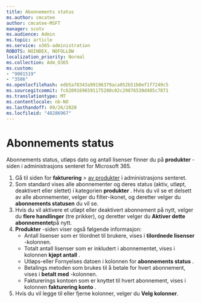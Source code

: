 ```yaml
---
title: Abonnements status
ms.author: cmcatee
author: cmcatee-MSFT
manager: scotv
ms.audience: Admin
ms.topic: article
ms.service: o365-administration
ROBOTS: NOINDEX, NOFOLLOW
localization_priority: Normal
ms.collection: Adm_O365
ms.custom:
- "9001519"
- "3586"
ms.openlocfilehash: edb5a78343a99196379aca052b51b0ef1f7249c5
ms.sourcegitcommit: fc62091696591175280c02c29876530d485c7871
ms.translationtype: MT
ms.contentlocale: nb-NO
ms.lasthandoff: 09/26/2020
ms.locfileid: "48286967"
---
```

# <a name="subscription-status"></a>Abonnements status

Abonnements status, utløps dato og antall lisenser finner du på **produkter** -siden i administrasjons senteret for Microsoft 365.

1. Gå til siden for **fakturering**  >  [av produkter](https://go.microsoft.com/fwlink/p/?linkid=842054) i administrasjons senteret.
2. Som standard vises alle abonnementer og deres status (aktiv, utløpt, deaktivert eller slettet) i kategorien **produkter** . Hvis du vil se et delsett av alle abonnementer, velger du filter-ikonet, og deretter velger du **abonnements statusen** du vil se.
3. Hvis du vil aktivere et utløpt eller deaktivert abonnement på nytt, velger du **flere handlinger** (tre prikker), og deretter velger du **Aktiver dette abonnementet**på nytt.
4. **Produkter** -siden viser også følgende informasjon:
    - Antall lisenser som er tilordnet til brukere, vises i **tilordnede lisenser** -kolonnen.
    - Totalt antall lisenser som er inkludert i abonnementet, vises i kolonnen **kjøpt antall** .
    - Utløps-eller Fornyelses datoen i kolonnen for **abonnements status** .
    - Betalings metoden som brukes til å betale for hvert abonnement, vises i **betalt med** -kolonnen.
    - Fakturerings kontoen som er knyttet til hvert abonnement, vises i kolonnen **fakturering konto** .
5. Hvis du vil legge til eller fjerne kolonner, velger du **Velg kolonner**.
